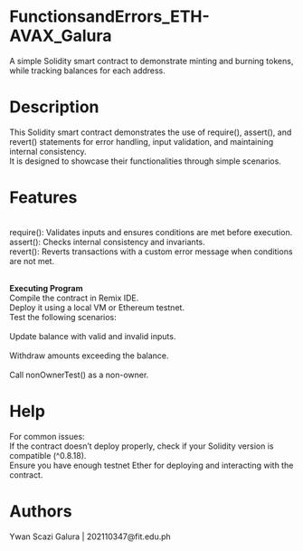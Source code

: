 <h1> FunctionsandErrors_ETH-AVAX_Galura </h1> 
A simple Solidity smart contract to demonstrate minting and burning tokens, while tracking balances for each address.

<h1> Description </h1>
This Solidity smart contract demonstrates the use of require(), assert(), and revert() statements for error handling, input validation, and maintaining internal consistency. <br> It is designed to showcase their functionalities through simple scenarios.
 
<h1> Features </h1>
<br> require(): Validates inputs and ensures conditions are met before execution.
<br> assert(): Checks internal consistency and invariants.
<br> revert(): Reverts transactions with a custom error message when conditions are not met.

<br><b> Executing Program </b>
<br> Compile the contract in Remix IDE.
<br> Deploy it using a local VM or Ethereum testnet.
<br> Test the following scenarios:
<br><br> Update balance with valid and invalid inputs.
<br><br> Withdraw amounts exceeding the balance.
<br><br> Call nonOwnerTest() as a non-owner.

<h1> Help </h1>
For common issues:
<br> If the contract doesn’t deploy properly, check if your Solidity version is compatible (^0.8.18).
<br> Ensure you have enough testnet Ether for deploying and interacting with the contract.

<h1> Authors </h1>
Ywan Scazi Galura | 202110347@fit.edu.ph
